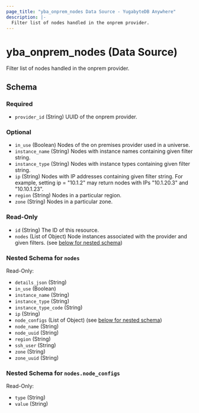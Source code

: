```yaml
---
page_title: "yba_onprem_nodes Data Source - YugabyteDB Anywhere"
description: |-
  Filter list of nodes handled in the onprem provider.
---
```


# yba_onprem_nodes (Data Source)

Filter list of nodes handled in the onprem provider.

<!-- schema generated by tfplugindocs -->
## Schema

### Required

- `provider_id` (String) UUID of the onprem provider.

### Optional

- `in_use` (Boolean) Nodes of the on premises provider used in a universe.
- `instance_name` (String) Nodes with instance names containing given filter string.
- `instance_type` (String) Nodes with instance types containing given filter string.
- `ip` (String) Nodes with IP addresses containing given filter string. For example, setting ip = "10.1.2" may return nodes with IPs "10.1.20.3" and "10.10.1.23".
- `region` (String) Nodes in a particular region.
- `zone` (String) Nodes in a particular zone.

### Read-Only

- `id` (String) The ID of this resource.
- `nodes` (List of Object) Node instances associated with the provider and given filters. (see [below for nested schema](#nestedatt--nodes))

<a id="nestedatt--nodes"></a>
### Nested Schema for `nodes`

Read-Only:

- `details_json` (String)
- `in_use` (Boolean)
- `instance_name` (String)
- `instance_type` (String)
- `instance_type_code` (String)
- `ip` (String)
- `node_configs` (List of Object) (see [below for nested schema](#nestedobjatt--nodes--node_configs))
- `node_name` (String)
- `node_uuid` (String)
- `region` (String)
- `ssh_user` (String)
- `zone` (String)
- `zone_uuid` (String)

<a id="nestedobjatt--nodes--node_configs"></a>
### Nested Schema for `nodes.node_configs`

Read-Only:

- `type` (String)
- `value` (String)

